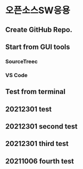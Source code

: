 # 오픈소스SW응용

## Create GitHub Repo.


## Start from GUI tools
### SourceTreec
### VS Code

## Test from terminal

## 20212301 test
## 20212301 second test
## 20212301 third test
## 20211006 fourth test